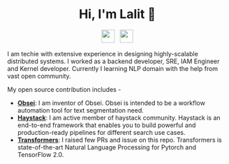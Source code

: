 <h1 align="center">Hi, I'm Lalit 👋</h1>
<p align='center'>
<a href="https://twitter.com/PagariaLalit"><img height="30" src="https://github.com/WaylonWalker/WaylonWalker/blob/main/icon/twitter.png?raw=true"></a>&nbsp;&nbsp;
<a href="https://www.linkedin.com/in/lalitpagaria/"><img height="30" src="https://github.com/WaylonWalker/WaylonWalker/blob/main/icon/linkedin.png?raw=true"></a>
</p>

I am techie with extensive experience in designing highly-scalable distributed systems. I worked as a backend developer, SRE, IAM Engineer and Kernel developer. Currently I learning NLP domain with the help from vast open community.


My open source contribution includes -
- [**Obsei**](https://github.com/lalitpagaria/obsei): I am inventor of Obsei. Obsei is intended to be a workflow automation tool for text segmentation need.
- [**Haystack**](https://github.com/deepset-ai/haystack): I am active member of haystack community. Haystack is an end-to-end framework that enables you to build powerful and production-ready pipelines for different search use cases.
- [**Transformers**](https://github.com/huggingface/transformers): I raised few PRs and issue on this repo. Transformers is state-of-the-art Natural Language Processing for Pytorch and TensorFlow 2.0.

